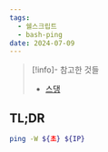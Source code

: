 ```yaml
---
tags:
  - 쉘스크립트
  - bash-ping
date: 2024-07-09
---
```

> [!info]- 참고한 것들
> - [스댕](https://serverfault.com/q/200468)

## TL;DR

```bash
ping -W ${초} ${IP}
```